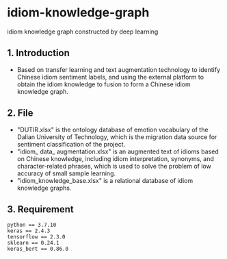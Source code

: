 # idiom-knowledge-graph
idiom knowledge graph constructed by deep learning

## 1. Introduction
- Based on transfer learning and text augmentation technology to identify Chinese idiom sentiment labels, and using the external platform to obtain the idiom knowledge to fusion to form a Chinese idiom knowledge graph.

## 2. File
- "DUTIR.xlsx" is the ontology database of emotion vocabulary of the Dalian University of Technology, which is the migration data source for sentiment classification of the project.
- "idiom_ data_ augmentation.xlsx" is an augmented text of idioms based on Chinese knowledge, including idiom interpretation, synonyms, and character-related phrases, which is used to solve the problem of low accuracy of small sample learning.
- "idiom_knowledge_base.xlsx" is a relational database of idiom knowledge graphs.

## 3. Requirement
```  
python == 3.7.10  
keras == 2.4.3  
tensorflow == 2.3.0  
sklearn == 0.24.1  
keras_bert == 0.86.0
```

